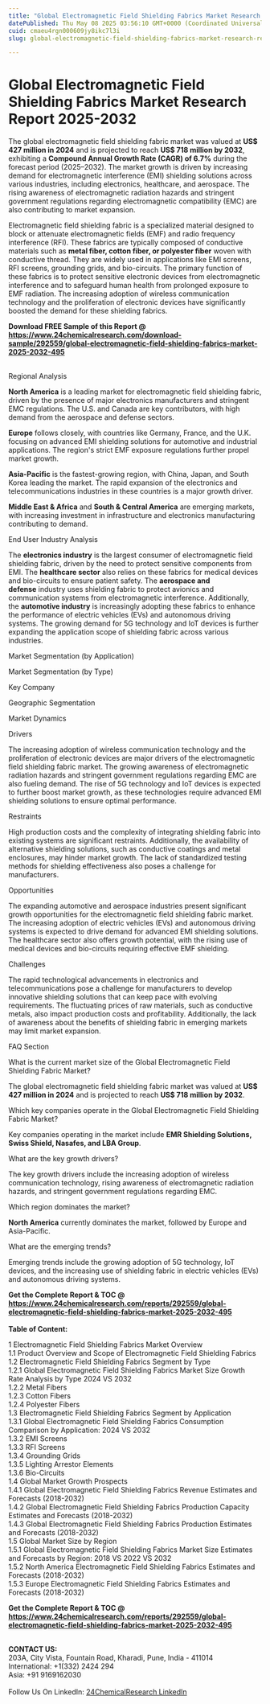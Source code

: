 ```yaml
---
title: "Global Electromagnetic Field Shielding Fabrics Market Research Report 2025-2032"
datePublished: Thu May 08 2025 03:56:10 GMT+0000 (Coordinated Universal Time)
cuid: cmaeu4rgn000609jy8ikc7l3i
slug: global-electromagnetic-field-shielding-fabrics-market-research-report-2025-2032

---
```


# Global Electromagnetic Field Shielding Fabrics Market Research Report 2025-2032

<p>The global electromagnetic field shielding fabric market was valued at <strong>US$ 427 million in 2024</strong> and is projected to reach <strong>US$ 718 million by 2032</strong>, exhibiting a <strong>Compound Annual Growth Rate (CAGR) of 6.7%</strong> during the forecast period (2025–2032). The market growth is driven by increasing demand for electromagnetic interference (EMI) shielding solutions across various industries, including electronics, healthcare, and aerospace. The rising awareness of electromagnetic radiation hazards and stringent government regulations regarding electromagnetic compatibility (EMC) are also contributing to market expansion.</p><p>
</p><p>Electromagnetic field shielding fabric is a specialized material designed to block or attenuate electromagnetic fields (EMF) and radio frequency interference (RFI). These fabrics are typically composed of conductive materials such as <strong>metal fiber, cotton fiber, or polyester fiber</strong> woven with conductive thread. They are widely used in applications like EMI screens, RFI screens, grounding grids, and bio-circuits. The primary function of these fabrics is to protect sensitive electronic devices from electromagnetic interference and to safeguard human health from prolonged exposure to EMF radiation. The increasing adoption of wireless communication technology and the proliferation of electronic devices have significantly boosted the demand for these shielding fabrics.</p><div><b>Download FREE Sample of this Report @ 
            <a href="https://www.24chemicalresearch.com/download-sample/292559/global-electromagnetic-field-shielding-fabrics-market-2025-2032-495">
            https://www.24chemicalresearch.com/download-sample/292559/global-electromagnetic-field-shielding-fabrics-market-2025-2032-495</a></b></div><br><p>
Regional Analysis</p><p>
</p><p><strong>North America</strong> is a leading market for electromagnetic field shielding fabric, driven by the presence of major electronics manufacturers and stringent EMC regulations. The U.S. and Canada are key contributors, with high demand from the aerospace and defense sectors.</p><p>
</p><p><strong>Europe</strong> follows closely, with countries like Germany, France, and the U.K. focusing on advanced EMI shielding solutions for automotive and industrial applications. The region's strict EMF exposure regulations further propel market growth.</p><p>
</p><p><strong>Asia-Pacific</strong> is the fastest-growing region, with China, Japan, and South Korea leading the market. The rapid expansion of the electronics and telecommunications industries in these countries is a major growth driver.</p><p>
</p><p><strong>Middle East &amp; Africa</strong> and <strong>South &amp; Central America</strong> are emerging markets, with increasing investment in infrastructure and electronics manufacturing contributing to demand.</p><p>
End User Industry Analysis</p><p>
</p><p>The <strong>electronics industry</strong> is the largest consumer of electromagnetic field shielding fabric, driven by the need to protect sensitive components from EMI. The <strong>healthcare sector</strong> also relies on these fabrics for medical devices and bio-circuits to ensure patient safety. The <strong>aerospace and defense</strong> industry uses shielding fabric to protect avionics and communication systems from electromagnetic interference. Additionally, the <strong>automotive industry</strong> is increasingly adopting these fabrics to enhance the performance of electric vehicles (EVs) and autonomous driving systems. The growing demand for 5G technology and IoT devices is further expanding the application scope of shielding fabric across various industries.</p><p>
Market Segmentation (by Application)</p><p>
</p><p>
Market Segmentation (by Type)</p><p>
</p><p>
Key Company</p><p>
</p><p>
Geographic Segmentation</p><p>
</p><p>
Market Dynamics</p><p>
Drivers</p><p>
</p><p>The increasing adoption of wireless communication technology and the proliferation of electronic devices are major drivers of the electromagnetic field shielding fabric market. The growing awareness of electromagnetic radiation hazards and stringent government regulations regarding EMC are also fueling demand. The rise of 5G technology and IoT devices is expected to further boost market growth, as these technologies require advanced EMI shielding solutions to ensure optimal performance.</p><p>
Restraints</p><p>
</p><p>High production costs and the complexity of integrating shielding fabric into existing systems are significant restraints. Additionally, the availability of alternative shielding solutions, such as conductive coatings and metal enclosures, may hinder market growth. The lack of standardized testing methods for shielding effectiveness also poses a challenge for manufacturers.</p><p>
Opportunities</p><p>
</p><p>The expanding automotive and aerospace industries present significant growth opportunities for the electromagnetic field shielding fabric market. The increasing adoption of electric vehicles (EVs) and autonomous driving systems is expected to drive demand for advanced EMI shielding solutions. The healthcare sector also offers growth potential, with the rising use of medical devices and bio-circuits requiring effective EMF shielding.</p><p>
Challenges</p><p>
</p><p>The rapid technological advancements in electronics and telecommunications pose a challenge for manufacturers to develop innovative shielding solutions that can keep pace with evolving requirements. The fluctuating prices of raw materials, such as conductive metals, also impact production costs and profitability. Additionally, the lack of awareness about the benefits of shielding fabric in emerging markets may limit market expansion.</p><p>
FAQ Section</p><p>
What is the current market size of the Global Electromagnetic Field Shielding Fabric Market?</p><p>
</p><p>The global electromagnetic field shielding fabric market was valued at <strong>US$ 427 million in 2024</strong> and is projected to reach <strong>US$ 718 million by 2032</strong>.</p><p>
Which key companies operate in the Global Electromagnetic Field Shielding Fabric Market?</p><p>
</p><p>Key companies operating in the market include <strong>EMR Shielding Solutions, Swiss Shield, Nasafes, and LBA Group</strong>.</p><p>
What are the key growth drivers?</p><p>
</p><p>The key growth drivers include the increasing adoption of wireless communication technology, rising awareness of electromagnetic radiation hazards, and stringent government regulations regarding EMC.</p><p>
Which region dominates the market?</p><p>
</p><p><strong>North America</strong> currently dominates the market, followed by Europe and Asia-Pacific.</p><p>
What are the emerging trends?</p><p>
</p><p>Emerging trends include the growing adoption of 5G technology, IoT devices, and the increasing use of shielding fabric in electric vehicles (EVs) and autonomous driving systems.</p>

<div><b>Get the Complete Report & TOC @ 
            <a href="https://www.24chemicalresearch.com/reports/292559/global-electromagnetic-field-shielding-fabrics-market-2025-2032-495">
            https://www.24chemicalresearch.com/reports/292559/global-electromagnetic-field-shielding-fabrics-market-2025-2032-495</a></b></div><br>
            <b>Table of Content:</b><p>1 Electromagnetic Field Shielding Fabrics Market Overview<br />
    1.1 Product Overview and Scope of Electromagnetic Field Shielding Fabrics<br />
    1.2 Electromagnetic Field Shielding Fabrics Segment by Type<br />
        1.2.1 Global Electromagnetic Field Shielding Fabrics Market Size Growth Rate Analysis by Type 2024 VS 2032<br />
        1.2.2 Metal Fibers<br />
        1.2.3 Cotton Fibers<br />
        1.2.4 Polyester Fibers<br />
    1.3 Electromagnetic Field Shielding Fabrics Segment by Application<br />
        1.3.1 Global Electromagnetic Field Shielding Fabrics Consumption Comparison by Application: 2024 VS 2032<br />
        1.3.2 EMI Screens<br />
        1.3.3 RFI Screens<br />
        1.3.4 Grounding Grids<br />
        1.3.5 Lighting Arrestor Elements<br />
        1.3.6 Bio-Circuits<br />
    1.4 Global Market Growth Prospects<br />
        1.4.1 Global Electromagnetic Field Shielding Fabrics Revenue Estimates and Forecasts (2018-2032)<br />
        1.4.2 Global Electromagnetic Field Shielding Fabrics Production Capacity Estimates and Forecasts (2018-2032)<br />
        1.4.3 Global Electromagnetic Field Shielding Fabrics Production Estimates and Forecasts (2018-2032)<br />
    1.5 Global Market Size by Region<br />
        1.5.1 Global Electromagnetic Field Shielding Fabrics Market Size Estimates and Forecasts by Region: 2018 VS 2022 VS 2032<br />
        1.5.2 North America Electromagnetic Field Shielding Fabrics Estimates and Forecasts (2018-2032)<br />
        1.5.3 Europe Electromagnetic Field Shielding Fabrics Estimates and Forecasts (2018-2032)<br />
       </p>

<div><b>Get the Complete Report & TOC @ 
            <a href="https://www.24chemicalresearch.com/reports/292559/global-electromagnetic-field-shielding-fabrics-market-2025-2032-495">
            https://www.24chemicalresearch.com/reports/292559/global-electromagnetic-field-shielding-fabrics-market-2025-2032-495</a></b></div><br>

<b>CONTACT US:</b><br>
            203A, City Vista, Fountain Road, Kharadi, Pune, India - 411014<br>
            International: +1(332) 2424 294<br>
            Asia: +91 9169162030 <br><br>
            Follow Us On LinkedIn: <a href="https://www.linkedin.com/company/24chemicalresearch/">24ChemicalResearch LinkedIn</a>